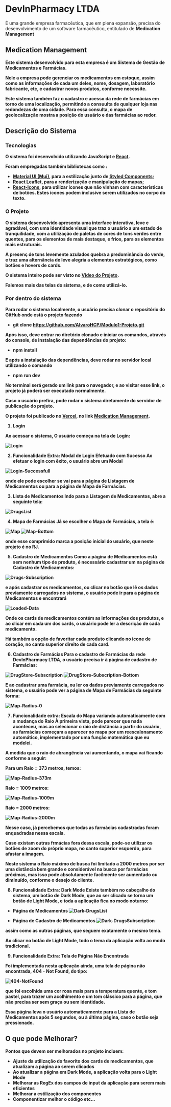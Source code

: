 # DevInPharmacy LTDA

É uma grande empresa farmacêutica, que em plena expansão, precisa do desenvolvimento de um software farmacêutico, entitulado de <b>Medication Management<b>

## Medication Management

Este sistema desenvolvido para esta empresa é um Sistema de Gestão de Medicamentos e Farmácias. 

Nele a empresa pode gerenciar os medicamentos em estoque, assim como as informações de cada um deles, nome, dosagem, laboratório fabricante, etc, e cadastrar novos produtos, conforme necessite.

Este sistema também faz o cadastro e acesso da rede de farmácias em torno de uma localização, permitindo a consuulta de qualquer loja nas redondezas de uma cidade. Para essa consulta, o mapa de geolocalização mostra a posição do usuário e das farmácias ao redor.

## Descrição do Sistema

### Tecnologias

O sistema foi desenvolvido utilizando JavaScript e [React](https://react.dev/). 

Foram empregadas também bibliotecas como :
- [Material UI (Mui)](https://mui.com/), para a estilização junto de [Styled Components](https://styled-components.com/); 
- [React Leaflet](https://react-leaflet.js.org/), para a renderização e manipulação de mapas;
- [React-Icons](https://react-icons.github.io/react-icons), para utilizar icones que não vinham com características de botões. Estes icones podem inclusive serem utilizados no corpo do texto.

### O Projeto

O sistema desenvolvido apresenta uma interface interativa, leve e agradável, com uma identidade visual que traz o usuário a um estado de tranquilidade, com a utilização de paletas de cores de tons verdes entre quentes, para os elementos de mais destaque, e frios, para os elementos mais estruturais.

A presenç de tons levemente azulados quebra a predominância do verde, e traz uma alternância de leve alegria a elementos estratégicos, como botões e hovers de cards.

O sistema inteiro pode ser visto no [Vídeo do Projeto](https://modulo1-projeto-alvaro.vercel.app/).

Falemos mais das telas do sistema, e de como utilizá-lo.

### Por dentro do sistema

Para rodar o sistema localmente, o usuário precisa clonar o repositório do GitHub onde está o projeto fazendo

- git clone https://github.com/AlvaroHCP/Modulo1-Projeto.git

Após isso, deve entrar no diretório clonado e iniciar os comandos, através do console, de instalação das dependências do projeto:

- npm install

E após a instalação das dependências, deve rodar no servidor local utilizando o comando

- npm run dev

No terminal será gerado um link para o navegador, e ao visitar esse link, o projeto já poderá ser executado normalmente.

Caso o usuário prefira, pode rodar o sistema diretamente do servidor de publicação do projeto.

O projeto foi publicado no [Vercel](https://vercel.com/), no link [Medication Management](https://modulo1-projeto-alvaro.vercel.app/). 

1. **Login**

Ao acessar o sistema, O usuário começa na tela de Login:

![Login](<./src/images/Readme/Captura de Tela 2023-08-31 às 22.15.23.png>)

2. **Funcionalidade Extra: Modal de Login Efetuado com Sucesso**
Ao efetuar o login com êxito, o usuário abre um Modal

![Login-Successfull](<./src/images/Readme/Captura de Tela 2023-08-31 às 22.15.50.png>)

onde ele pode escolher se vai para a página de Listagem de Medicamentos ou para a página de Mapa de Farmácias.

3. **Lista de Medicamentos**
Indo para a Listagem de Medicamentos, abre a seguinte tela:

![DrugsList](<./src/images/Readme/Captura de Tela 2023-08-31 às 22.16.14.png>)

4. **Mapa de Farmácias**
Já se escolher o Mapa de Farmácias, a tela é:

![Map](<./src/images/Readme/Captura de Tela 2023-08-31 às 22.17.05.png>)
![Map-Bottom](<./src/images/Readme/Captura de Tela 2023-08-31 às 22.17.14.png>)

onde esse comprimido marca a posição inicial do usuário, que neste projeto é no RJ.

5. **Cadastro de Medicamentos**
Como a página de Medicamentos está sem nenhum tipo de produto, é necessário cadastrar um na página de Cadastro de Medicamentos:

![Drugs-Subscription](<./src/images/Readme/Captura de Tela 2023-08-31 às 22.17.38.png>)

e após cadastrar os medicamentos, ou clicar no botão que lê os dados previamente carregados no sistema, o usuário pode ir para a página de Medicamentos e encontrará 

![Loaded-Data](<./src/images/Readme/Captura de Tela 2023-08-31 às 22.18.07.png>)

Onde os cards de medicamentos contém as informações dos produtos, e ao clicar em cada um dos cards, o usuário pode ler a descrição de cada medicamento. 

Há também a opção de favoritar cada produto clicando no icone de coração, no canto superior direito de cada card.

6. **Cadastro de Farmácias**
Para o cadastro de Farmácias da rede DevInPharmacy LTDA, o usuário precisa ir à página de cadastro de Farmácias:

![DrugStore-Subscription](<./src/images/Readme/Captura de Tela 2023-08-31 às 22.19.36.png>)
![DrugStore-Subscription-Bottom](<./src/images/Readme/Captura de Tela 2023-08-31 às 22.19.46.png>)

E ao cadastrar uma farmácia, ou ler os dados previamente carregados no sistema, o usuário pode ver a página de Mapa de Farmácias da seguinte forma:

![Map-Radius-0](<./src/images/Readme/Captura de Tela 2023-08-31 às 22.20.14.png>)


7. **Funcionalidade extra: Escala do Mapa variando automaticamente com a mudança do Raio**
À primeira vista, pode parecer que nada aconteceu, mas ao selecionar o raio de distância a partir do usuário, as farmácias começam a aparecer no mapa por um reescalonamento automático, implementado por uma função matemática que eu modelei.

A medida que o raio de abrangência vai aumentando, o mapa vai ficando conforme a seguir:

Para um Raio = 373 metros, temos:

![Map-Radius-373m](<./src/images/Readme/Captura de Tela 2023-08-31 às 22.20.27.png>)

Raio = 1009 metros:

![Map-Radius-1009m](<./src/images/Readme/Captura de Tela 2023-08-31 às 22.20.57.png>)

Raio = 2000 metros:

![Map-Radius-2000m](<./src/images/Readme/Captura de Tela 2023-08-31 às 22.21.39.png>)

Nesse caso, já percebemos que todas as farmácias cadastradas foram enquadradas nessa escala. 

Caso existam outras frmácias fora dessa escala, pode-se utilizar os botões de zoom do próprio mapa, no canto superior esquerdo, para afastar a imagem.

Neste sistema o Raio máximo de busca foi limitado a 2000 metros por ser uma distância bem grande e considerável na busca por farmácias próximas, mas isso pode absolutamente facilmente ser aumentado ou diminuído, conforme o desejo do cliente.

8. **Funcionalidade Extra: Dark Mode**
Existe também no cabeçalho do sistema, um botão de Dark Mode, que ao ser clicado se torna um botão de Light Mode, e toda a aplicação fica no modo noturno:

- **Página de Medicamentos**
![Dark-DrugsList](<./src/images/Readme/Captura de Tela 2023-08-31 às 22.22.42.png>)

- **Página de Cadastro de Medicamentos**
![Dark-DrugsSubscription](<./src/images/Readme/Captura de Tela 2023-08-31 às 22.22.56.png>)

assim como as outras páginas, que seguem exatamente o mesmo tema.

Ao clicar no botão de Light Mode, todo o tema da aplicação volta ao modo tradicional.

9. **Funcionalidade Extra: Tela de Página Não Encontrada**

Foi implementada nesta aplicação ainda, uma tela de página não encontrada, 404 - Not Found, do tipo:

![404-NotFound](<./src/images/Readme/Captura de Tela 2023-08-31 às 22.53.06.png>)

que foi escolhida uma cor rosa mais para a temperatura quente, e tom pastel, para trazer um acolhimento e um tom clássico para a página, que não precisa ser sem graça ou sem identidade.

Essa página leva o usuário automaticamente para a Lista de Medicamentos após 5 segundos, ou à última página, caso o botão seja pressionado.

## O que pode Melhorar?
 
 Pontos que devem ser melhorados no projeto incluem:
- Ajuste da utilização do favorito dos cards de medicamentos, que atualizam a página ao serem clicados
- Ao atualizar a página em Dark Mode, a aplicação volta para o Light Mode
- Melhorar as RegEx dos campos de input da aplicação para serem mais eficientes
- Melhorar a estilização dos componentes
- Componentizar melhor o código
 etc...
 